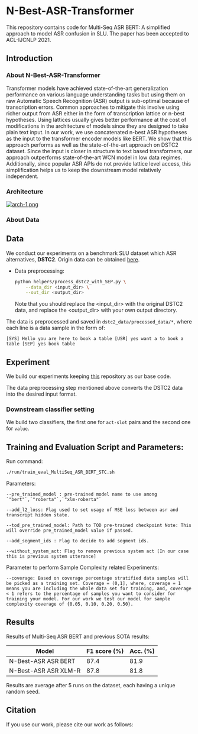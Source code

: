 # N-Best-ASR-Transformer

This repository contains code for Multi-Seq ASR BERT: A simplified approach to model ASR confusion in SLU. The paper has been accepted to ACL-IJCNLP 2021.

## Introduction
### About N-Best-ASR-Transformer
Transformer models have achieved state-of-the-art generalization performance on various language understanding tasks but using them on raw Automatic Speech Recognition (ASR) output is sub-optimal because of transcription errors. Common approaches to mitigate this involve using richer output from ASR either in the form of transcription lattice or n-best hypotheses. Using lattices usually gives better performance at the cost of modifications in the architecture of models since they are designed to take plain text input. In our work, we use concatenated n-best ASR hypotheses as the input to the transformer encoder models like BERT. We show that this approach performs as well as the state-of-the-art approach on DSTC2 dataset. Since the input is closer in structure to text based transformers, our approach outperforms state-of-the-art WCN model in low data regimes. Additionally, since popular ASR APIs do not provide lattice level access, this simplification helps us to keep the downstream model relatively independent.  

### Architecture

[![arch-1.png](https://i.postimg.cc/bwds3pR9/arch-1.png)](https://postimg.cc/RW5S0ryW)

### About Data

## Data

We conduct our experiments on a benchmark SLU dataset which ASR alternatives, **DSTC2**. Origin data can be obtained [here](http://camdial.org/~mh521/dstc/).

- Data preprocessing:
    ```bash
    python helpers/process_dstc2_with_SEP.py \
        --data_dir <input_dir> \
        --out_dir <output_dir>
    ```
    Note that you should replace the <input_dir> with the original DSTC2 data, and replace the <output_dir> with your own output directory.

The data is preprocessed and saved in `dstc2_data/processed_data/*`, where each line is a data sample in the form of:

```
[SYS] Hello you are here to book a table [USR] yes want a to book a table [SEP] yes book table 
```

## Experiment

We build our experiments keeping [this](https://github.com/simplc/WCN-BERT) repository as our base code. 

The data preprocessing step mentioned above converts the DSTC2 data into the desired input format. 


### Downstream classifier setting 

We build two classifiers, the first one for `act-slot` pairs and the second one for `value`.

## Training and Evaluation Script and Parameters:

  Run command:

  ```bash
  ./run/train_eval_MultiSeq_ASR_BERT_STC.sh
  ```
    
  Parameters: <br />

    --pre_trained_model : pre-trained model name to use among `"bert"`,`"roberta"`,`"xlm-roberta"`  

    --add_l2_loss: Flag used to set usage of MSE loss between asr and transcript hidden state.

    --tod_pre_trained_model: Path to TOD pre-trained checkpoint Note: This will override pre_trained_model value if passed.

    --add_segment_ids : Flag to decide to add segment ids.

    --without_system_act: Flag to remove previous system act [In our case this is previous system utterance]  

 Parameter to perform Sample Complexity related Experiments:  <br />

    --coverage: Based on coverage percentage stratified data samples will be picked as a training set. Coverage = (0,1], where, coverage = 1 means you are including the whole data set for training, and, coverage < 1 refers to the percentage of samples you want to consider for training your model. For our work we test our model for sample complexity coverage of {0.05, 0.10, 0.20, 0.50}. 
        


## Results

Results of Multi-Seq ASR BERT and previous SOTA results:

| Model               | F1 score (%) | Acc. (%) |
| ---------------     | ------------ | -------- |
| N-Best-ASR ASR BERT  | 87.4         | 81.9     |
| N-Best-ASR ASR XLM-R | 87.8         | 81.8     |   

Results are average after 5 runs on the dataset, each having a unique random seed.


## Citation

If you use our work, please cite our work as follows:

```

```

